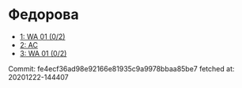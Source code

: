 # Федорова
- [1: WA 01 (0/2)](1.md)
- [2: AC](2.md)
- [3: WA 01 (0/2)](3.md)

Commit: fe4ecf36ad98e92166e81935c9a9978bbaa85be7
 fetched at: 20201222-144407
